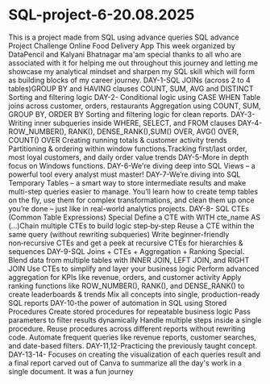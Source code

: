 # SQL-project-6-20.08.2025
This is a project made from SQL using advance queries SQL advance Project Challenge Online Food Delivery App This week organized by DataPencil and Kalyani Bhatnagar ma'am special thanks to all who are associated with it for helping me out throughout this journey and letting me showcase my analytical mindset and sharpen my SQL skill which will form as building blocks of my career journey.
DAY-1-SQL JOINs (across 2 to 4 tables)GROUP BY and HAVING clauses COUNT, SUM, AVG and DISTINCT Sorting and filtering logic
DAY-2- Conditional logic using CASE WHEN Table joins across customer, orders, restaurants Aggregation using COUNT, SUM, GROUP BY, ORDER BY Sorting and filtering logic for clean reports.
DAY-3-Writing inner subqueries inside WHERE, SELECT, and FROM clauses
DAY-4- ROW_NUMBER(), RANK(), DENSE_RANK(),SUM() OVER, AVG() OVER, COUNT() OVER Creating running totals & customer activity trends Partitioning & ordering within window functions.Tracking first/last order, most loyal customers, and daily order value trends
DAY-5-More in depth focus on Windows functions.
DAY-6-We're diving deep into SQL Views – a powerful tool every analyst must master!
DAY-7-We’re diving into SQL Temporary Tables – a smart way to store intermediate results and make multi-step queries easier to manage.
You’ll learn how to create temp tables on the fly, use them for complex transformations, and clean them up once you’re done – just like in real-world analytics projects.
DAY-8- SQL CTEs (Common Table Expressions) Special Define a CTE with WITH cte_name AS (...)Chain multiple CTEs to build logic step‑by‑step
Reuse a CTE within the same query (without rewriting subqueries)
Write beginner-friendly non‑recursive CTEs and get a peek at recursive CTEs for hierarchies & sequences
DAY-9-SQL Joins + CTEs + Aggregation + Ranking Special. Blend data from multiple tables with INNER JOIN, LEFT JOIN, and RIGHT JOIN
Use CTEs to simplify and layer your business logic Perform advanced aggregation for KPIs like revenue, orders, and customer activity Apply ranking functions like ROW_NUMBER(), RANK(), and DENSE_RANK() to create leaderboards & trends Mix all concepts into single, production-ready SQL reports
DAY-10-the power of automation in SQL using Stored Procedures Create stored procedures for repeatable business logic Pass parameters to filter results dynamically Handle multiple steps inside a single procedure.
Reuse procedures across different reports without rewriting code.
Automate frequent queries like revenue reports, customer searches, and date-based filters.
DAY-11,12-Practicing the previously taught concept.
DAY-13-14- Focuses on creating the visualization of each queries result and a final report carved out of Canva to summarize all the day's work in a single document. It was a fun journey
